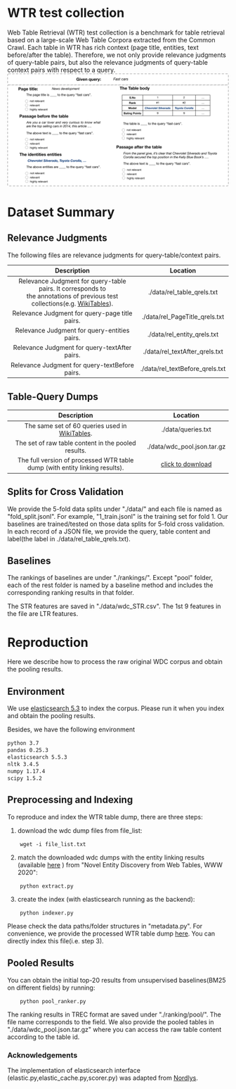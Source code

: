 # WTR test collection

Web Table Retrieval (WTR) test collection is a benchmark for table retrieval based on a large-scale Web Table Corpora extracted from the Common Crawl.
Each table in WTR has rich context (page title, entities, text before/after the table).
Therefore, we not only provide relevance judgments of query-table pairs, but also the relevance judgments of query-table context pairs with respect to a query.
![AMT example](./figures/task_illu.png)


# Dataset Summary


## Relevance Judgments

The following files are relevance judgments for query-table/context pairs.



|                                                                           Description                                                                           |             Location            |
|:---------------------------------------------------------------------------------------------------------------------------------------------------------------:|:-------------------------------:|
| Relevance Judgment for query-table pairs. It corresponds to <br> the annotations of previous test collections(e.g. [WikiTables](https://github.com/iai-group/www2018-table)).   | ./data/rel_table_qrels.txt      |
| Relevance Judgment for query-page title pairs.                                                                                                                  | ./data/rel_PageTitle_qrels.txt  |
| Relevance Judgment for query-entities pairs.                                                                                                                    | ./data/rel_entity_qrels.txt     |
| Relevance Judgment for query-textAfter pairs.                                                                                                                   | ./data/rel_textAfter_qrels.txt  |
| Relevance Judgment for query-textBefore pairs.                                                                                                                  | ./data/rel_textBefore_qrels.txt |



## Table-Query Dumps


|                                           Description                                          |                                   Location                                  |
|:----------------------------------------------------------------------------------------------:|:---------------------------------------------------------------------------:|
| The same set of 60 queries used in [WikiTables](https://github.com/iai-group/www2018-table).   | ./data/queries.txt                                                          |
| The set of raw table content in the pooled results.                                            | ./data/wdc_pool.json.tar.gz                                                 |
| The full version of processed WTR table dump (with entity linking results).                    | [click to download](http://www.cse.lehigh.edu/~brian/data/WTR_tables.tar.gz) |


## Splits for Cross Validation

We provide the 5-fold data splits under "./data/" and each file is named as "fold_split.jsonl".
For example, "1_train.jsonl" is the training set for fold 1.
Our baselines are trained/tested on those data splits for 5-fold cross validation. 
 In each record of a JSON file, we provide the query, table content and label(the label in ./data/rel_table_qrels.txt).
 
 
## Baselines


The rankings of baselines are under "./rankings/". Except "pool" folder, each of the rest folder is named by a baseline method and includes the corresponding ranking results in that folder.

The STR features are saved in "./data/wdc_STR.csv". The 1st 9 features in the file are LTR features.

# Reproduction

Here we describe how to process the raw original WDC corpus and obtain the pooling results.


## Environment

We use [elasticsearch 5.3](https://www.elastic.co/downloads/past-releases/elasticsearch-5-3-0) to index the corpus.
Please run it when you index and obtain the pooling results.

Besides, we have the following environment

```angular2html
python 3.7
pandas 0.25.3
elasticsearch 5.5.3
nltk 3.4.5
numpy 1.17.4
scipy 1.5.2

```

## Preprocessing and Indexing

To reproduce and index the WTR table dump, there are three steps: 

1. download the wdc dump files from file_list:
```
    wget -i file_list.txt
```
2. match the downloaded wdc dumps with the entity linking results (available [here](https://zenodo.org/record/3627274#.YD31RS2cbcI) ) from "Novel Entity Discovery from Web Tables, WWW 2020":
```
    python extract.py
```
3. create the index (with elasticsearch running as the backend):
```
    python indexer.py
```

Please check the data paths/folder structures in "metadata.py".
For convenience, we provide the processed WTR table dump [here](http://www.cse.lehigh.edu/~brian/data/WTR_tables.tar.gz). You can directly index this file(i.e. step 3).


## Pooled Results

You can obtain the initial top-20 results from unsupervised baselines(BM25 on different fields) by running:
```
    python pool_ranker.py
```
The ranking results in TREC format are saved under "./ranking/pool/". The file name corresponds to the field.
 We also provide the pooled tables in "./data/wdc_pool.json.tar.gz" 
 where you can access the raw table content according to the table id.


### Acknowledgements
The implementation of elasticsearch interface (elastic.py,elastic_cache.py,scorer.py) was adapted from [Nordlys](https://github.com/iai-group/nordlys).
